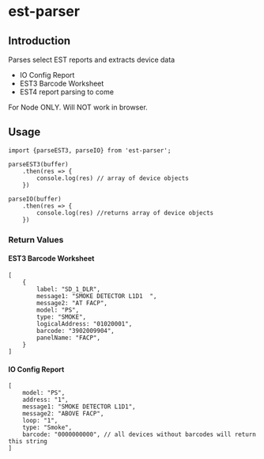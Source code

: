 # est-parser

## Introduction

 Parses select EST reports and extracts device data

- IO Config Report
- EST3 Barcode Worksheet
- EST4 report parsing to come

For Node ONLY. Will NOT work in browser.

## Usage

    import {parseEST3, parseIO} from 'est-parser';

    parseEST3(buffer)
        .then(res => {
            console.log(res) // array of device objects
        })
    
    parseIO(buffer)
        .then(res => {
            console.log(res) //returns array of device objects
        })

### Return Values

#### EST3 Barcode Worksheet

    [
        {
            label: "SD_1_DLR",
            message1: "SMOKE DETECTOR L1D1  ",
            message2: "AT FACP",
            model: "PS",
            type: "SMOKE",
            logicalAddress: "01020001",
            barcode: "3902009904",
            panelName: "FACP",
        }
    ]

#### IO Config Report

    [
        model: "PS",
        address: "1",
        message1: "SMOKE DETECTOR L1D1",
        message2: "ABOVE FACP",
        loop: "1",
        type: "Smoke",
        barcode: "0000000000", // all devices without barcodes will return this string
    ]
